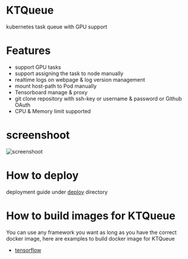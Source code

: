 # KTQueue

kubernetes task queue with GPU support

# Features

- support GPU tasks
- support assigning the task to node manually
- realtime logs on webpage & log version management
- mount host-path to Pod manually
- Tensorboard manage & proxy
- git clone repository with ssh-key or username & password or Github OAuth
- CPU & Memory limit supported

# screenshoot

![screenshoot](https://user-images.githubusercontent.com/1068203/28708229-10e6e19e-73ae-11e7-882f-f4fb6bff877a.png)

# How to deploy

deployment guide under [deploy](./docs/deploy) directory

# How to build images for KTQueue

You can use any framework you want as long as you have the correct docker image, here are examples to build docker image for KTQueue

- [tensorflow](./docs/docker_image_example/tensorflow)

